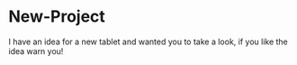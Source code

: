 New-Project
===========

I have an idea for a new tablet and wanted you to take a look, if you like the idea warn you!
